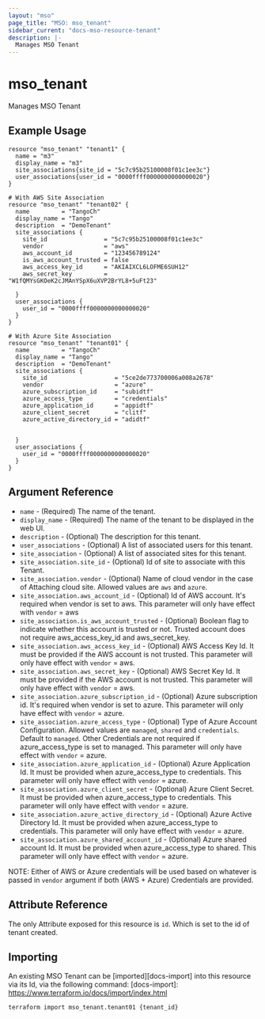 ```yaml
---
layout: "mso"
page_title: "MSO: mso_tenant"
sidebar_current: "docs-mso-resource-tenant"
description: |-
  Manages MSO Tenant
---
```


# mso_tenant #

Manages MSO Tenant

## Example Usage ##

```hcl
resource "mso_tenant" "tenant1" {
  name = "m3"
  display_name = "m3"
  site_associations{site_id = "5c7c95b25100008f01c1ee3c"}
  user_associations{user_id = "0000ffff0000000000000020"}
}

# With AWS Site Association
resource "mso_tenant" "tenant02" {
  name         = "TangoCh"
  display_name = "Tango"
  description  = "DemoTenant"
  site_associations {
    site_id                = "5c7c95b25100008f01c1ee3c"
    vendor                 = "aws"
    aws_account_id         = "123456789124"
    is_aws_account_trusted = false
    aws_access_key_id      = "AKIAIXCL6LOFME6SUH12"
    aws_secret_key         = "W1fQMYsGKOeK2cJMAnYSpX6uXVP2BrYL8+5uFt23"

  }
  user_associations {
    user_id = "0000ffff0000000000000020"
  }
}

# With Azure Site Association
resource "mso_tenant" "tenant01" {
  name         = "TangoCh"
  display_name = "Tango"
  description  = "DemoTenant"
  site_associations {
    site_id                   = "5ce2de773700006a008a2678"
    vendor                    = "azure"
    azure_subscription_id     = "subidtf"
    azure_access_type         = "credentials"
    azure_application_id      = "appidtf"
    azure_client_secret       = "clitf"
    azure_active_directory_id = "adidtf"


  }
  user_associations {
    user_id = "0000ffff0000000000000020"
  }
}

```

## Argument Reference ##

* `name` - (Required) The name of the tenant.
* `display_name` - (Required) The name of the tenant to be displayed in the web UI.
* `description` - (Optional) The description for this tenant.
* `user_associations` - (Optional) A list of associated users for this tenant.
* `site_association` - (Optional) A list of associated sites for this tenant.
* `site_association.site_id` - (Optional) Id of site to associate with this Tenant.
* `site_association.vendor` - (Optional) Name of cloud vendor in the case of Attaching cloud site. Allowed values are `aws` and `azure`.
* `site_association.aws_account_id` - (Optional) Id of AWS account. It's required when vendor is set to aws. This parameter will only have effect with `vendor` = aws
* `site_association.is_aws_account_trusted` - (Optional) Boolean flag to indicate whether this account is trusted or not. Trusted account does not require aws_access_key_id and aws_secret_key.
* `site_association.aws_access_key_id` - (Optional) AWS Access Key Id. It must be provided if the AWS account is not trusted. This parameter will only have effect with `vendor` = aws.
* `site_association.aws_secret_key` - (Optional) AWS Secret Key Id. It must be provided if the AWS account is not trusted. This parameter will only have effect with `vendor` = aws.
* `site_association.azure_subscription_id` - (Optional) Azure subscription id. It's required when vendor is set to azure. This parameter will only have effect with `vendor` = azure.
* `site_association.azure_access_type` - (Optional) Type of Azure Account Configuration. Allowed values are `managed`, `shared` and `credentials`. Default to `managed`. Other Credentials are not required if azure_access_type is set to managed. This parameter will only have effect with `vendor` = azure.
* `site_association.azure_application_id` - (Optional) Azure Application Id. It must be provided when azure_access_type to credentials. This parameter will only have effect with `vendor` = azure.
* `site_association.azure_client_secret` - (Optional) Azure Client Secret. It must be provided when azure_access_type to credentials. This parameter will only have effect with `vendor` = azure.
* `site_association.azure_active_directory_id` - (Optional) Azure Active Directory Id. It must be provided when azure_access_type to credentials. This parameter will only have effect with `vendor` = azure.
* `site_association.azure_shared_account_id` - (Optional) Azure shared account Id. It must be provided when azure_access_type to shared. This parameter will only have effect with `vendor` = azure.

NOTE: Either of AWS or Azure credentials will be used based on whatever is passed in `vendor` argument if both (AWS + Azure) Credentials are provided.

## Attribute Reference ##

The only Attribute exposed for this resource is `id`. Which is set to the id of tenant created.

## Importing ##

An existing MSO Tenant can be [imported][docs-import] into this resource via its Id, via the following command: [docs-import]: <https://www.terraform.io/docs/import/index.html>

```bash
terraform import mso_tenant.tenant01 {tenant_id}
```